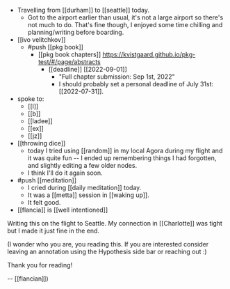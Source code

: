 - Travelling from [[durham]] to [[seattle]] today.
  - Got to the airport earlier than usual, it's not a large airport so there's not much to do. That's fine though, I enjoyed some time chilling and planning/writing before boarding.
- [[ivo velitchkov]]
  - #push [[pkg book]]
    - [[pkg book chapters]] https://kvistgaard.github.io/pkg-test/#/page/abstracts
      - [[deadline]] [[2022-09-01]]
        - "Full chapter submission: Sep 1st, 2022"
        - I should probably set a personal deadline of July 31st: [[2022-07-31]].
- spoke to:
  - [[l]]
  - [[b]]
  - [[ladee]]
  - [[ex]]
  - [[jz]]
- [[throwing dice]]
  - today I tried using [[random]] in my local Agora during my flight and it was quite fun -- I ended up remembering things I had forgotten, and slightly editing a few older nodes.
  - I think I'll do it again soon.
- #push [[meditation]]
  - I cried during [[daily meditation]] today.
  - It was a [[metta]] session in [[waking up]].
  - It felt good.
- [[flancia]] is [[well intentioned]]

Writing this on the flight to Seattle. My connection in [[Charlotte]] was tight but I made it just fine in the end.

(I wonder who you are, you reading this. If you are interested consider leaving an annotation using the Hypothesis side bar or reaching out :)

Thank you for reading!

-- [[flancian]])
